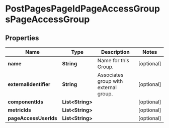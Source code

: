 

# PostPagesPageIdPageAccessGroupsPageAccessGroup


## Properties

Name | Type | Description | Notes
------------ | ------------- | ------------- | -------------
**name** | **String** | Name for this Group. |  [optional]
**externalIdentifier** | **String** | Associates group with external group. |  [optional]
**componentIds** | **List&lt;String&gt;** |  |  [optional]
**metricIds** | **List&lt;String&gt;** |  |  [optional]
**pageAccessUserIds** | **List&lt;String&gt;** |  |  [optional]



